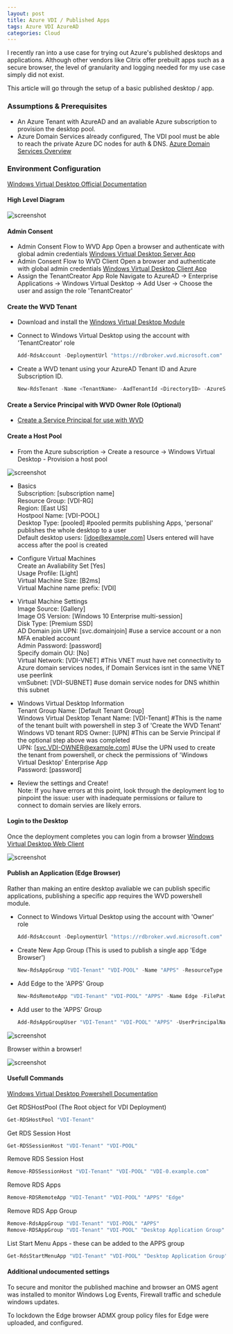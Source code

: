```yaml
---
layout: post
title: Azure VDI / Published Apps
tags: Azure VDI AzureAD
categories: Cloud
---
```


I recently ran into a use case for trying out Azure's published desktops and applications. Although other vendors like Citrix offer prebuilt apps such as a secure browser, the level of granularity and logging needed for my use case simply did not exist.  

This article will go through the setup of a basic published desktop / app.

### Assumptions & Prerequisites

- An Azure Tenant with AzureAD and an avaliable Azure subscription to provision the desktop pool. 
- Azure Domain Services already configured, The VDI pool must be able to reach the private Azure DC nodes for auth & DNS. 
[Azure Domain Services Overview](https://docs.microsoft.com/en-us/azure/active-directory-domain-services/overview)

### Environment Configuration

[Windows Virtual Desktop Official Documentation](https://docs.microsoft.com/en-us/azure/virtual-desktop/tenant-setup-azure-active-directory)

#### High Level Diagram

![screenshot](https://cloudchopshop.github.io/screenshots/WVD_Overview.png)

#### Admin Consent

- Admin Consent Flow to WVD App
    Open a browser and authenticate with global admin credentials [Windows Virtual Desktop Server App](https://login.microsoftonline.com/common/adminconsent?client_id=5a0aa725-4958-4b0c-80a9-34562e23f3b7&redirect_uri=https%3A%2F%2Frdweb.wvd.microsoft.com%2FRDWeb%2FConsentCallback)
- Admin Consent Flow to WVD Client
    Open a browser and authenticate with global admin credentials [Windows Virtual Desktop Client App](https://login.microsoftonline.com/common/adminconsent?client_id=fa4345a4-a730-4230-84a8-7d9651b86739&redirect_uri=https%3A%2F%2Frdweb.wvd.microsoft.com%2FRDWeb%2FConsentCallback)
- Assign the TenantCreator App Role
    Navigate to AzureAD -> Enterprise Applications -> Windows Virtual Desktop  -> Add User -> Choose the user and assign the role 'TenantCreator'

#### Create the WVD Tenant

- Download and install the [Windows Virtual Desktop Module](https://docs.microsoft.com/en-us/powershell/windows-virtual-desktop/overview/)

- Connect to Windows Virtual Desktop using the account with 'TenantCreator' role

    ```powershell
    Add-RdsAccount -DeploymentUrl "https://rdbroker.wvd.microsoft.com"
    ```
- Create a WVD tenant using your AzureAD Tenant ID and Azure Subscription ID. 

    ```powershell
    New-RdsTenant -Name <TenantName> -AadTenantId <DirectoryID> -AzureSubscriptionId <SubscriptionID>
    ```
#### Create a Service Principal with WVD Owner Role (Optional)

- [Create a Service Principal for use with WVD](https://docs.microsoft.com/en-us/azure/virtual-desktop/create-service-principal-role-powershell)

#### Create a Host Pool 

- From the Azure subscription -> Create a resource -> Windows Virtual Desktop - Provision a host pool

![screenshot](https://cloudchopshop.github.io/screenshots/WVD_CreatePool.png)

- Basics\
    Subscription:  [subscription name]\
    Resource Group: [VDI-RG]\
    Region: [East US]\
    Hostpool Name: [VDI-POOL]\
    Desktop Type: [pooled] #pooled permits publishing Apps, 'personal' publishes the whole desktop to a user\
    Default desktop users: [jdoe@example.com] Users entered will have access after the pool is created

- Configure Virtual Machines\
    Create an Avaliability Set [Yes]\
    Usage Profile: [Light]\
    Virtual Machine Size: [B2ms]\
    Virtual Machine name prefix: [VDI]

- Virtual Machine Settings\
    Image Source: [Gallery]\
    Image OS Version: [Windows 10 Enterprise multi-session]\
    Disk Type: [Premium SSD]\
    AD Domain join UPN: [svc.domainjoin] #use a service account or a non MFA enabled account\
    Admin Password: [password]\
    Specify domain OU: [No]\
    Virtual Network: [VDI-VNET] #This VNET must have net connectivity to Azure domain services nodes, if Domain Services isnt in the same VNET use peerlink\
    vmSubnet: [VDI-SUBNET] #use domain service nodes for DNS whithin this subnet

- Windows Virtual Desktop Information\
    Tenant Group Name: [Default Tenant Group]\
    Windows Virtual Desktop Tenant Name: [VDI-Tenant] #This is the name of the tenant built with powershell in step 3 of 'Create the WVD Tenant'\
    Windows VD tenant RDS Owner: [UPN] #This can be Servie Principal if the optional step above was completed\
    UPN: [svc.VDI-OWNER@example.com] #Use the UPN used to create the tenant from powershell, or check the permissions of 'Windows Virtual Desktop' Enterprise App\
    Password: [password]

- Review the settings and Create!\
    Note: If you have errors at this point, look through the deployment log to pinpoint the issue: user with inadequate permissions or failure to connect to domain servies are likely errors.


#### Login to the Desktop

Once the deployment completes you can login from a browser [Windows Virtual Desktop Web Client](https://rdweb.wvd.microsoft.com/webclient/index.html)

![screenshot](https://cloudchopshop.github.io/screenshots/WVD_PortalDesktop.png)


#### Publish an Application (Edge Browser)

Rather than making an entire desktop avaliable we can publish specific applications, publishing a specific app requires the WVD powershell module. 

- Connect to Windows Virtual Desktop using the account with 'Owner' role

    ```powershell
    Add-RdsAccount -DeploymentUrl "https://rdbroker.wvd.microsoft.com"
    ```
- Create New App Group (This is used to publish a single app 'Edge Browser')
    ```powershell
    New-RdsAppGroup "VDI-Tenant" "VDI-POOL" -Name "APPS" -ResourceType "RemoteApp" #where 'VDI-Tenant' and 'VDI-POOL' are the name of your WVD Tenant and pool name
    ```
- Add Edge to the 'APPS' Group
    ```powershell
    New-RdsRemoteApp "VDI-Tenant" "VDI-POOL" "APPS" -Name Edge -FilePath shell:Appsfolder\Microsoft.MicrosoftEdge_8wekyb3d8bbwe!MicrosoftEdge -IconPath C:\Windows\SystemApps\Microsoft.MicrosoftEdge_8wekyb3d8bbwe\MicrosoftEdge.exe
    ```
- Add user to the 'APPS' Group
    ```powershell
    Add-RdsAppGroupUser "VDI-Tenant" "VDI-POOL" "APPS" -UserPrincipalName "Jane_Doe@example.com" #use a differenent account than the one assigned to the desktop
    ```

![screenshot](https://cloudchopshop.github.io/screenshots/WVD_PortalEdge.png)


Browser within a browser!

![screenshot](https://cloudchopshop.github.io/screenshots/WVD_Edge.png)


#### Usefull Commands

[Windows Virtual Desktop Powershell Documentation](https://docs.microsoft.com/en-us/powershell/module/windowsvirtualdesktop/)

Get RDSHostPool (The Root object for VDI Deployment)
```powershell
Get-RDSHostPool "VDI-Tenant"
```
Get RDS Session Host
```powershell
Get-RDSSessionHost "VDI-Tenant" "VDI-POOL"
```
Remove RDS Session Host
```powershell
Remove-RDSSessionHost "VDI-Tenant" "VDI-POOL" "VDI-0.example.com"
```
Remove RDS Apps
```powershell
Remove-RDSRemoteApp "VDI-Tenant" "VDI-POOL" "APPS" "Edge"
```
Remove RDS App Group
```powershell
Remove-RdsAppGroup "VDI-Tenant" "VDI-POOL" "APPS"
Remove-RDSAppGroup "VDI-Tenant" "VDI-POOL" "Desktop Application Group"
```
List Start Menu Apps - these can be added to the APPS group
```powershell
Get-RdsStartMenuApp "VDI-Tenant" "VDI-POOL" "Desktop Application Group"
```
#### Additional undocumented settings

To secure and monitor the published machine and browser an OMS agent was installed to monitor Windows Log Events, Firewall traffic and schedule windows updates. 

To lockdown the Edge browser ADMX group policy files for Edge were uploaded, and configured. 